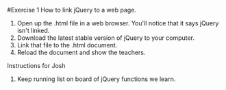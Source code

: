 #Exercise 1
How to link jQuery to a web page.

1. Open up the .html file in a web browser. You'll notice that it says jQuery isn't linked.
2. Download the latest stable version of jQuery to your computer.
3. Link that file to the .html document.
4. Reload the document and show the teachers.

Instructions for Josh
1. Keep running list on board of jQuery functions we learn.
